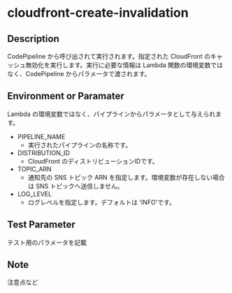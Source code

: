 # cloudfront-create-invalidation

## Description
CodePipeline から呼び出されて実行されます。指定された CloudFront のキャッシュ無効化を実行します。実行に必要な情報は Lambda 関数の環境変数ではなく、CodePipeline からパラメータで渡されます。

## Environment or Paramater

Lambda の環境変数ではなく、パイプラインからパラメータとして与えられます。

- PIPELINE_NAME
    - 実行されたパイプラインの名称です。
- DISTRIBUTION_ID
    - CloudFront のディストリビューションIDです。
- TOPIC_ARN
    - 通知先の SNS トピック ARN を指定します。環境変数が存在しない場合は SNS トピックへ送信しません。
- LOG_LEVEL
    - ログレベルを指定します。デフォルトは 'INFO'です。

## Test Parameter
テスト用のパラメータを記載

## Note
注意点など
